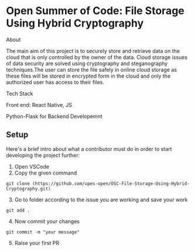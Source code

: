 # Open Summer of Code: File Storage Using Hybrid Cryptography

About

The main aim of this project is to securely store and retrieve data on the cloud that is only controlled by the owner of the data. Cloud storage issues of data security are solved using cryptography and steganography techniques.The user can store the file safely in online cloud storage as these files will be stored in encrypted form in the cloud and only the authorized user has access to their files.

Tech Stack

Front end: React Native, JS

Python-Flask for Backend Developemnt

## Setup
Here's a brief intro about what a contributor must do in order to start developing the project further:
1. Open VSCode 
2. Copy the given command
```shell
git clone (https://github.com/upes-open/OSC-File-Storage-Using-Hybrid-Cryptography.git)
```
3. Go to folder according to the issue you are working and save your work
```shell
git add .
```
4. Now commit your changes
```shell
git commit -m "your message"
```
5. Raise your first PR 

